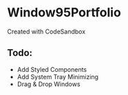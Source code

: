 # Window95Portfolio
Created with CodeSandbox

## Todo:
* Add Styled Components
* Add System Tray Minimizing
* Drag & Drop Windows
